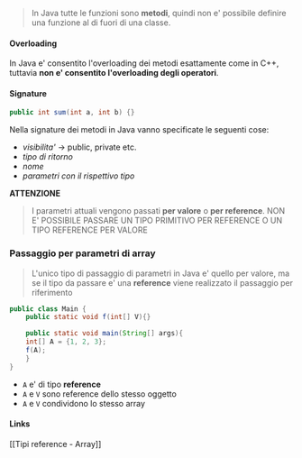 >In Java tutte le funzioni sono **metodi**, quindi non e' possibile definire una funzione al di fuori di una classe.

#### Overloading
In Java e' consentito l'overloading dei metodi esattamente come in C++, tuttavia **non e' consentito l'overloading degli operatori**.
#### Signature
```java
public int sum(int a, int b) {}
```
Nella signature dei metodi in Java vanno specificate le seguenti cose:
- *visibilita'* -> public, private etc.
- *tipo di ritorno*
- *nome*
- *parametri con il rispettivo tipo*

**ATTENZIONE**
>I parametri attuali vengono passati **per valore** o **per reference**. NON E' POSSIBILE PASSARE UN TIPO PRIMITIVO PER REFERENCE O UN TIPO REFERENCE PER VALORE

### Passaggio per parametri di array
>L'unico tipo di passaggio di parametri in Java e' quello per valore, ma se il tipo da passare e' una **reference** viene realizzato il passaggio per riferimento
```java
public class Main {
	public static void f(int[] V){}

	public static void main(String[] args){
	int[] A = {1, 2, 3};
	f(A);
	}
}
```
- `A` e' di tipo **reference**
- `A` e `V` sono reference dello stesso oggetto
- `A` e `V` condividono lo stesso array

#### Links
[[Tipi reference - Array]]